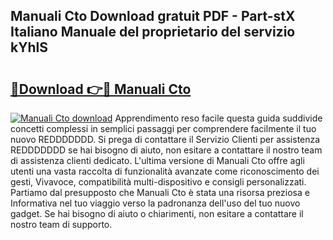 ## Manuali Cto Download gratuit PDF - Part-stX Italiano Manuale del proprietario del servizio kYhlS

# <h2><a href="http://dfe9jh.blite.top/?on=Manuali+Cto">🔗Download 👉🔴 Manuali Cto</a></h2>

[![Manuali Cto download](https://i.imgur.com/lujVjoI.png)](http://dfe9jh.blite.top/?on=Manuali+Cto)
Apprendimento reso facile questa guida suddivide concetti complessi in semplici passaggi per comprendere facilmente il tuo nuovo REDDDDDDD. Si prega di contattare il Servizio Clienti per assistenza REDDDDDDD se hai bisogno di aiuto, non esitare a contattare il nostro team di assistenza clienti dedicato. L'ultima versione di Manuali Cto offre agli utenti una vasta raccolta di funzionalità avanzate come riconoscimento dei gesti, Vivavoce, compatibilità multi-dispositivo e consigli personalizzati. Partiamo dal presupposto che Manuali Cto è stata una risorsa preziosa e Informativa nel tuo viaggio verso la padronanza dell'uso del tuo nuovo gadget. Se hai bisogno di aiuto o chiarimenti, non esitare a contattare il nostro team di supporto.
